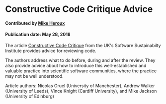 
# Constructive Code Critique Advice

#### Contributed by [Mike Heroux](https://github.com/maherou "Mike Heroux GitHub Profile")

#### Publication date: May 28, 2018

The article [Constructive Code Critique](https://www.software.ac.uk/blog/2017-05-11-constructive-code-critique) from the UK's Software Sustainabilty Institute provides advice for reviewing code.  

The authors address what to do before, during and after the review.  They also provide advice about how to introduce this well-established and valuable practice into scientific software communities, where the practice may not be well understood.

Article authors: Nicolas Gruel (University of Manchester), Andrew Walker (University of Leeds), Vince Knight (Cardiff University), and Mike Jackson (University of Edinburg)

<!---
Publish: yes
Categories: Development
Topics: Software engineering
Level: 2
Prerequisites: defaults
Aggregate: none
--->
